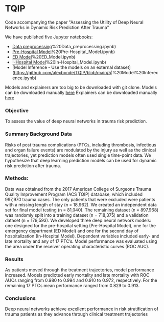 # TQIP
Code accompanying the paper "Assessing the Utility of Deep Neural Networks in Dynamic Risk Prediction After Trauma"

We have published five Jupyter notebooks: 
* [Data preprocessing](https://github.com/alexbonde/TQIP/blob/main/1)%20Data_preprocessing.ipynb)
* [Pre-Hospital Model](https://github.com/alexbonde/TQIP/blob/main/2)%20Pre-Hospital_Model.ipynb)
* [ED Model](https://github.com/alexbonde/TQIP/blob/main/2)%20ED_Model.ipynb)
* [I-Hospital Model](https://github.com/alexbonde/TQIP/blob/main/2)%20In-Hospital_Model.ipynb)
* [Model Inference - Use the models on an external dataset] (https://github.com/alexbonde/TQIP/blob/main/5)%20Model%20Inferecence.ipynb)

Models and explainers are too big to be downloaded with git clone. 
Models can be downloaded manually [here](https://github.com/alexbonde/TQIP/tree/main/models)
Explainers can be downloaded manually [here](https://github.com/alexbonde/TQIP/tree/main/explainers)

### Objective
To assess the value of deep neural networks in trauma risk prediction. 

### Summary Background Data
Risks of post trauma complications (PTCs, including thrombosis, infectious and organ failure events) are modulated by the injury as well as the clinical trajectories, yet prediction models often used single time-point data.  We hypothesize that deep learning prediction models can be used for dynamic risk prediction after trauma.

### Methods:  
Data was obtained from the 2017 American College of Surgeons Trauma Quality Improvement Program (ACS TQIP) database, which included 997,970 trauma cases. The only patients that were excluded were patients with a missing length of stay (n = 18,962). We created an independent data set for final model testing (n = 81,040). The remaining dataset (n = 897,968) was randomly split into a training dataset (n = 718,375) and a validation dataset (n = 179,593). We developed three deep neural network models: one designed for the pre-hospital setting (Pre-Hospital Model), one for the emergency department (ED Model) and one for the second day of hospitalization (In-Hospital Model). Dependent variables included early- and late mortality and any of 17 PTC’s. Model performance was evaluated using the area under the receiver operating characteristic curves (ROC AUC). 

### Results 
As patients moved through the treatment trajectories, model performance increased. Models predicted early mortality and late mortality with ROC AUCs ranging from 0.980 to 0.994 and 0.910 to 0.972, respectively. For the remaining 17 PTCs mean performance ranged from 0.829 to 0.913. 

### Conclusions
Deep neural networks achieve excellent performance in risk stratification of trauma patients as they advance through clinical treatment trajectories

